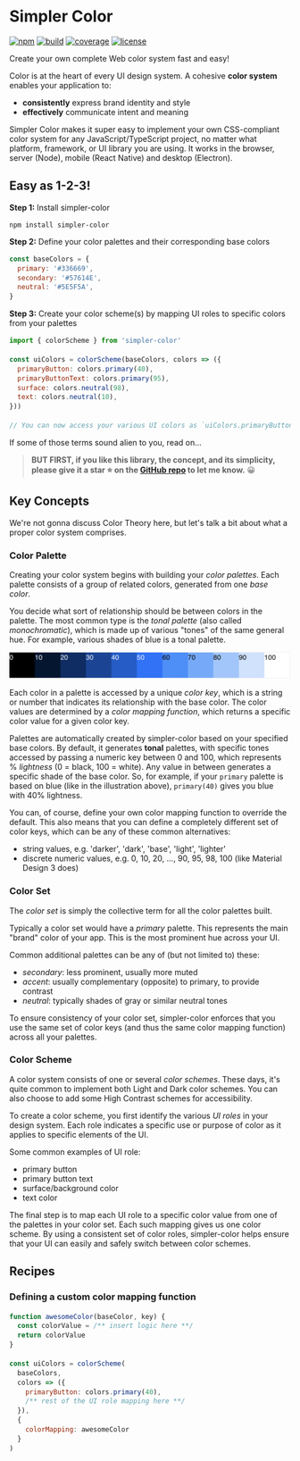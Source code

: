 # Simpler Color

[![npm](https://img.shields.io/npm/v/simpler-color)](https://www.npmjs.com/package/simpler-color)
[![build](https://img.shields.io/travis/arnelenero/simpler-color)](https://travis-ci.com/github/arnelenero/simpler-color)
[![coverage](https://img.shields.io/coveralls/github/arnelenero/simpler-color)](https://coveralls.io/github/arnelenero/simpler-color)
[![license](https://img.shields.io/github/license/arnelenero/simpler-color)](https://opensource.org/licenses/MIT)

Create your own complete Web color system fast and easy!

Color is at the heart of every UI design system. A cohesive **color system** enables your application to:

- **consistently** express brand identity and style
- **effectively** communicate intent and meaning

Simpler Color makes it super easy to implement your own CSS-compliant color system for any JavaScript/TypeScript project, no matter what platform, framework, or UI library you are using. It works in the browser, server (Node), mobile (React Native) and desktop (Electron).

## Easy as 1-2-3!

**Step 1:** Install simpler-color

```
npm install simpler-color
```

**Step 2:** Define your color palettes and their corresponding base colors

```js
const baseColors = {
  primary: '#336669',
  secondary: '#57614E',
  neutral: '#5E5F5A',
}
```

**Step 3:** Create your color scheme(s) by mapping UI roles to specific colors from your palettes

```js
import { colorScheme } from 'simpler-color'

const uiColors = colorScheme(baseColors, colors => ({
  primaryButton: colors.primary(40),
  primaryButtonText: colors.primary(95),
  surface: colors.neutral(98),
  text: colors.neutral(10),
}))

// You can now access your various UI colors as `uiColors.primaryButton` and so on.
```

If some of those terms sound alien to you, read on...

> **BUT FIRST, if you like this library, the concept, and its simplicity, please give it a star ⭐️ on the [GitHub repo](https://github.com/arnelenero/simpler-color) to let me know.** 😀

## Key Concepts

We're not gonna discuss Color Theory here, but let's talk a bit about what a proper color system comprises.

### Color Palette

Creating your color system begins with building your _color palettes_. Each palette consists of a group of related colors, generated from one _base color_.

You decide what sort of relationship should be between colors in the palette. The most common type is the _tonal palette_ (also called _monochromatic_), which is made up of various "tones" of the same general hue. For example, various shades of blue is a tonal palette.

<img src="./docs/assets/palette.png" alt="shades of blue with varying lightness" width="800"/>

Each color in a palette is accessed by a unique _color key_, which is a string or number that indicates its relationship with the base color. The color values are determined by a _color mapping function_, which returns a specific color value for a given color key.

Palettes are automatically created by simpler-color based on your specified base colors. By default, it generates **tonal** palettes, with specific tones accessed by passing a numeric key between 0 and 100, which represents % _lightness_ (0 = black, 100 = white). Any value in between generates a specific shade of the base color. So, for example, if your `primary` palette is based on blue (like in the illustration above), `primary(40)` gives you blue with 40% lightness.

You can, of course, define your own color mapping function to override the default. This also means that you can define a completely different set of color keys, which can be any of these common alternatives:

- string values, e.g. 'darker', 'dark', 'base', 'light', 'lighter'
- discrete numeric values, e.g. 0, 10, 20, ..., 90, 95, 98, 100 (like Material Design 3 does)

### Color Set

The _color set_ is simply the collective term for all the color palettes built.

Typically a color set would have a _primary_ palette. This represents the main "brand" color of your app. This is the most prominent hue across your UI.

Common additional palettes can be any of (but not limited to) these:

- _secondary_: less prominent, usually more muted
- _accent_: usually complementary (opposite) to primary, to provide contrast
- _neutral_: typically shades of gray or similar neutral tones

To ensure consistency of your color set, simpler-color enforces that you use the same set of color keys (and thus the same color mapping function) across all your palettes.

### Color Scheme

A color system consists of one or several _color schemes_. These days, it's quite common to implement both Light and Dark color schemes. You can also choose to add some High Contrast schemes for accessibility.

To create a color scheme, you first identify the various _UI roles_ in your design system. Each role indicates a specific use or purpose of color as it applies to specific elements of the UI.

Some common examples of UI role:

- primary button
- primary button text
- surface/background color
- text color

The final step is to map each UI role to a specific color value from one of the palettes in your color set. Each such mapping gives us one color scheme. By using a consistent set of color roles, simpler-color helps ensure that your UI can easily and safely switch between color schemes.

## Recipes

### Defining a custom color mapping function

```js
function awesomeColor(baseColor, key) {
  const colorValue = /** insert logic here **/
  return colorValue
}

const uiColors = colorScheme(
  baseColors,
  colors => ({
    primaryButton: colors.primary(40),
    /** rest of the UI role mapping here **/
  }),
  {
    colorMapping: awesomeColor
  }
)
```

